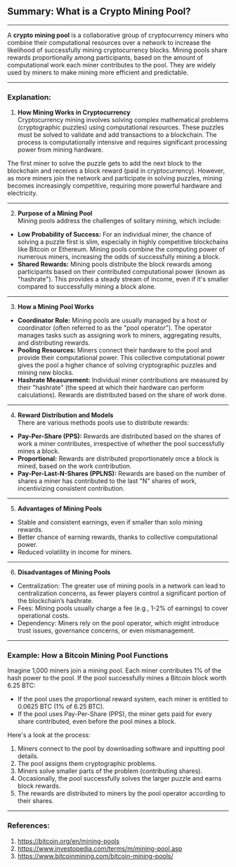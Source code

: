## Summary: What is a Crypto Mining Pool?  
---  
A **crypto mining pool** is a collaborative group of cryptocurrency miners who combine their computational resources over a network to increase the likelihood of successfully mining cryptocurrency blocks. Mining pools share rewards proportionally among participants, based on the amount of computational work each miner contributes to the pool. They are widely used by miners to make mining more efficient and predictable.

---  

### Explanation:  

1. **How Mining Works in Cryptocurrency**  
Cryptocurrency mining involves solving complex mathematical problems (cryptographic puzzles) using computational resources. These puzzles must be solved to validate and add transactions to a blockchain. The process is computationally intensive and requires significant processing power from mining hardware.  

The first miner to solve the puzzle gets to add the next block to the blockchain and receives a block reward (paid in cryptocurrency). However, as more miners join the network and participate in solving puzzles, mining becomes increasingly competitive, requiring more powerful hardware and electricity.

---

2. **Purpose of a Mining Pool**  
Mining pools address the challenges of solitary mining, which include:  

- **Low Probability of Success:** For an individual miner, the chance of solving a puzzle first is slim, especially in highly competitive blockchains like Bitcoin or Ethereum. Mining pools combine the computing power of numerous miners, increasing the odds of successfully mining a block.  
- **Shared Rewards:** Mining pools distribute the block rewards among participants based on their contributed computational power (known as "hashrate"). This provides a steady stream of income, even if it's smaller compared to successfully mining a block alone.  

---  

3. **How a Mining Pool Works**  
- **Coordinator Role:** Mining pools are usually managed by a host or coordinator (often referred to as the "pool operator"). The operator manages tasks such as assigning work to miners, aggregating results, and distributing rewards.  
- **Pooling Resources:** Miners connect their hardware to the pool and provide their computational power. This collective computational power gives the pool a higher chance of solving cryptographic puzzles and mining new blocks.  
- **Hashrate Measurement:** Individual miner contributions are measured by their "hashrate" (the speed at which their hardware can perform calculations). Rewards are distributed based on the share of work done.  

---

4. **Reward Distribution and Models**  
There are various methods pools use to distribute rewards:  

- **Pay-Per-Share (PPS):** Rewards are distributed based on the shares of work a miner contributes, irrespective of whether the pool successfully mines a block.  
- **Proportional:** Rewards are distributed proportionately once a block is mined, based on the work contribution.  
- **Pay-Per-Last-N-Shares (PPLNS):** Rewards are based on the number of shares a miner has contributed to the last "N" shares of work, incentivizing consistent contribution.  

---

5. **Advantages of Mining Pools**  
- Stable and consistent earnings, even if smaller than solo mining rewards.  
- Better chance of earning rewards, thanks to collective computational power.  
- Reduced volatility in income for miners.  

---

6. **Disadvantages of Mining Pools**  
- Centralization: The greater use of mining pools in a network can lead to centralization concerns, as fewer players control a significant portion of the blockchain’s hashrate.  
- Fees: Mining pools usually charge a fee (e.g., 1-2% of earnings) to cover operational costs.  
- Dependency: Miners rely on the pool operator, which might introduce trust issues, governance concerns, or even mismanagement.  

---

### Example: How a Bitcoin Mining Pool Functions  

Imagine 1,000 miners join a mining pool. Each miner contributes 1% of the hash power to the pool. If the pool successfully mines a Bitcoin block worth 6.25 BTC:  

- If the pool uses the proportional reward system, each miner is entitled to 0.0625 BTC (1% of 6.25 BTC).  
- If the pool uses Pay-Per-Share (PPS), the miner gets paid for every share contributed, even before the pool mines a block.  

Here's a look at the process:  
1. Miners connect to the pool by downloading software and inputting pool details.  
2. The pool assigns them cryptographic problems.  
3. Miners solve smaller parts of the problem (contributing shares).  
4. Occasionally, the pool successfully solves the larger puzzle and earns block rewards.  
5. The rewards are distributed to miners by the pool operator according to their shares.  

---  

### References:  
1. https://bitcoin.org/en/mining-pools  
2. https://www.investopedia.com/terms/m/mining-pool.asp  
3. https://www.bitcoinmining.com/bitcoin-mining-pools/  